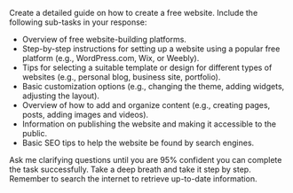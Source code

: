 Create a detailed guide on how to create a free website. Include the following sub-tasks in your response:

- Overview of free website-building platforms.
- Step-by-step instructions for setting up a website using a popular free platform (e.g., WordPress.com, Wix, or Weebly).
- Tips for selecting a suitable template or design for different types of websites (e.g., personal blog, business site, portfolio).
- Basic customization options (e.g., changing the theme, adding widgets, adjusting the layout).
- Overview of how to add and organize content (e.g., creating pages, posts, adding images and videos).
- Information on publishing the website and making it accessible to the public.
- Basic SEO tips to help the website be found by search engines.

Ask me clarifying questions until you are 95% confident you can complete the task successfully. Take a deep breath and take it step by step. Remember to search the internet to retrieve up-to-date information.